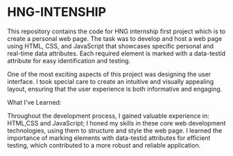 # HNG-INTENSHIP

This repository contains the code for HNG internship first project which is to create a personal web page. The task was to develop and host a web page using HTML, CSS, and JavaScript that showcases specific personal and real-time data attributes. Each required element is marked with a data-testid attribute for easy identification and testing.

One of the most exciting aspects of this project was designing the user interface. I took special care to create an intuitive and visually appealing layout, ensuring that the user experience is both informative and engaging.

What I've Learned:

Throughout the development process, I gained valuable experience in: HTML,CSS and JavaScript; I honed my skills in these core web development technologies, using them to structure and style the web page. I learned the importance of marking elements with data-testid attributes for efficient testing, which contributed to a more robust and reliable application.

